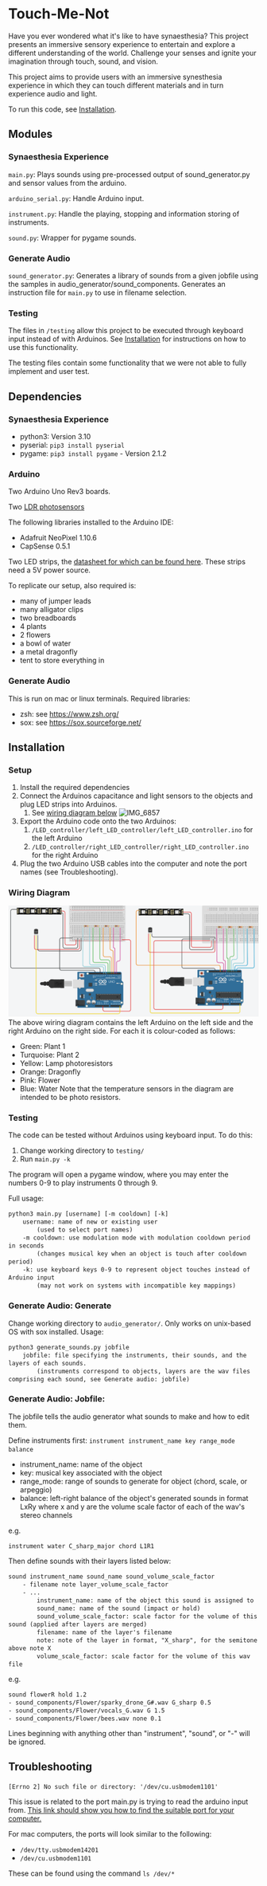 # Touch-Me-Not
Have you ever wondered what it's like to have synaesthesia? This project presents an immersive sensory experience to 
entertain and explore a different understanding of the world. Challenge your senses and ignite your imagination through
touch, sound, and vision.

This project aims to provide users with an immersive synesthesia experience in which they can touch different materials 
and in turn experience audio and light.

To run this code, see [Installation](#Installation).

## Modules
### Synaesthesia Experience
`main.py`: Plays sounds using pre-processed output of sound_generator.py and sensor values from the arduino.

`arduino_serial.py`: Handle Arduino input.

`instrument.py`: Handle the playing, stopping and information storing of instruments.

`sound.py`: Wrapper for pygame sounds.

### Generate Audio
`sound_generator.py`: Generates a library of sounds from a given jobfile using the samples in audio_generator/sound_components. Generates an instruction file for `main.py` to use in filename selection.

### Testing
The files in `/testing` allow this project to be executed through keyboard input instead of with Arduinos. See 
[Installation](#Installation) for instructions on how to use this functionality.

The testing files contain some functionality that we were not able to fully implement and user test.

## Dependencies
### Synaesthesia Experience
- python3: Version 3.10
- pyserial: `pip3 install pyserial`
- pygame: `pip3 install pygame` - Version 2.1.2

### Arduino
Two Arduino Uno Rev3 boards.

Two [LDR photosensors](https://www.jaycar.com.au/arduino-compatible-photosensitive-ldr-sensor-module/p/XC4446)

The following libraries installed to the Arduino IDE:
- Adafruit NeoPixel 1.10.6
- CapSense 0.5.1

Two LED strips, the [datasheet for which can be found here](https://www.jaycar.com.au/medias/sys_master/images/images/9700136517662/XC4390-dataSheetMain.pdf). 
These strips need a 5V power source.

To replicate our setup, also required is:
- many of jumper leads
- many alligator clips
- two breadboards
- 4 plants
- 2 flowers
- a bowl of water
- a metal dragonfly
- tent to store everything in

### Generate Audio
This is run on mac or linux terminals. Required libraries:
- zsh: see https://www.zsh.org/
- sox: see https://sox.sourceforge.net/

## Installation
### Setup
1. Install the required dependencies
2. Connect the Arduinos capacitance and light sensors to the objects and plug LED strips into Arduinos.
   1. See [wiring diagram below](#wiring-diagram)
       ![IMG_6857](https://user-images.githubusercontent.com/88118932/190286986-9709f1e9-f6db-4a0d-9529-1fef5aa7de49.jpg)
3. Export the Arduino code onto the two Arduinos:
   1. `/LED_controller/left_LED_controller/left_LED_controller.ino` for the left Arduino
   2. `/LED_controller/right_LED_controller/right_LED_controller.ino` for the right Arduino
4. Plug the two Arduino USB cables into the computer and note the port names (see Troubleshooting).

### Wiring Diagram
![Wiring Diagram](./images/wiring_diagram.png)
The above wiring diagram contains the left Arduino on the left side and the right Arduino on the right side. For each 
it is colour-coded as follows:
- Green: Plant 1
- Turquoise: Plant 2
- Yellow: Lamp photoresistors
- Orange: Dragonfly
- Pink: Flower
- Blue: Water
Note that the temperature sensors in the diagram are intended to be photo resistors.

### Testing
The code can be tested without Arduinos using keyboard input. To do this:
1. Change working directory to `testing/`
2. Run `main.py -k`

The program will open a pygame window, where you may enter the numbers 0-9 to play instruments 0 through 9.

Full usage: 
```
python3 main.py [username] [-m cooldown] [-k]
	username: name of new or existing user
		(used to select port names)
	-m cooldown: use modulation mode with modulation cooldown period in seconds
		(changes musical key when an object is touch after cooldown period)
	-k: use keyboard keys 0-9 to represent object touches instead of Arduino input
		(may not work on systems with incompatible key mappings)
```

### Generate Audio: Generate
Change working directory to `audio_generator/`. Only works on unix-based OS with sox installed.
Usage: 
```
python3 generate_sounds.py jobfile
	jobfile: file specifying the instruments, their sounds, and the layers of each sounds.
		(instruments correspond to objects, layers are the wav files comprising each sound, see Generate audio: jobfile)
```

### Generate Audio: Jobfile:
The jobfile tells the audio generator what sounds to make and how to edit them.

Define instruments first: `instrument instrument_name key range_mode balance`
- instrument_name: name of the object
- key: musical key associated with the object
- range_mode: range of sounds to generate for object (chord, scale, or arpeggio)
- balance: left-right balance of the object's generated sounds in format LxRy where x and y are the volume scale factor of each of the wav's stereo channels

e.g. 
```
instrument water C_sharp_major chord L1R1
```

Then define sounds with their layers listed below:
```
sound instrument_name sound_name sound_volume_scale_factor
	- filename note layer_volume_scale_factor
	- ...
		instrument_name: name of the object this sound is assigned to
		sound_name: name of the sound (impact or hold)
		sound_volume_scale_factor: scale factor for the volume of this sound (applied after layers are merged)
		filename: name of the layer's filename
		note: note of the layer in format, "X_sharp", for the semitone above note X
		volume_scale_factor: scale factor for the volume of this wav file
```

e.g.
```
sound flowerR hold 1.2
- sound_components/Flower/sparky_drone_G#.wav G_sharp 0.5
- sound_components/Flower/vocals_G.wav G 1.5
- sound_components/Flower/bees.wav none 0.1
```

Lines beginning with anything other than "instrument", "sound", or "-" will be ignored.

## Troubleshooting
```[Errno 2] No such file or directory: '/dev/cu.usbmodem1101'```

This issue is related to the port main.py is trying to read the arduino input from. 
[This link should show you how to find the suitable port for your computer.](https://www.mathworks.com/help/supportpkg/arduinoio/ug/find-arduino-port-on-windows-mac-and-linux.html)

For mac computers, the ports will look similar to the following:
- `/dev/tty.usbmodem14201`
- `/dev/cu.usbmodem1101`

These can be found using the command `ls /dev/*`

